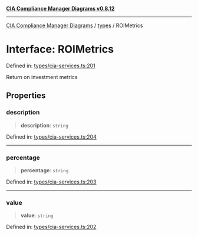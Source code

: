 [**CIA Compliance Manager Diagrams v0.8.12**](../../README.md)

***

[CIA Compliance Manager Diagrams](../../modules.md) / [types](../README.md) / ROIMetrics

# Interface: ROIMetrics

Defined in: [types/cia-services.ts:201](https://github.com/Hack23/cia-compliance-manager/blob/e7811142a771ec75716a7ce3a0d60f18cb91cd06/src/types/cia-services.ts#L201)

Return on investment metrics

## Properties

### description

> **description**: `string`

Defined in: [types/cia-services.ts:204](https://github.com/Hack23/cia-compliance-manager/blob/e7811142a771ec75716a7ce3a0d60f18cb91cd06/src/types/cia-services.ts#L204)

***

### percentage

> **percentage**: `string`

Defined in: [types/cia-services.ts:203](https://github.com/Hack23/cia-compliance-manager/blob/e7811142a771ec75716a7ce3a0d60f18cb91cd06/src/types/cia-services.ts#L203)

***

### value

> **value**: `string`

Defined in: [types/cia-services.ts:202](https://github.com/Hack23/cia-compliance-manager/blob/e7811142a771ec75716a7ce3a0d60f18cb91cd06/src/types/cia-services.ts#L202)
